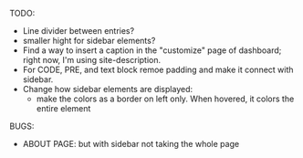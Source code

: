 TODO: 
* Line divider between entries?
* smaller hight for sidebar elements? 
* Find a way to insert a caption in the "customize" page of dashboard; right now, I'm using site-description.
* For CODE, PRE, and text block remoe padding and make it connect with sidebar.
* Change how sidebar elements are displayed: 
	* make the colors as a border on left only. When hovered, it colors the entire element


BUGS: 
* ABOUT PAGE: but with sidebar not taking the whole page